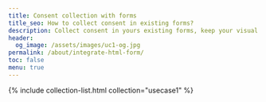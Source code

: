 ```yaml
---
title: Consent collection with forms
title_seo: How to collect consent in existing forms?
description: Collect consent in yours existing forms, keep your visual identity, let your end-users keeping control on their consent and increase user experience.
header:
  og_image: /assets/images/uc1-og.jpg
permalink: /about/integrate-html-form/
toc: false
menu: true
---
```


{% include collection-list.html collection="usecase1" %}
